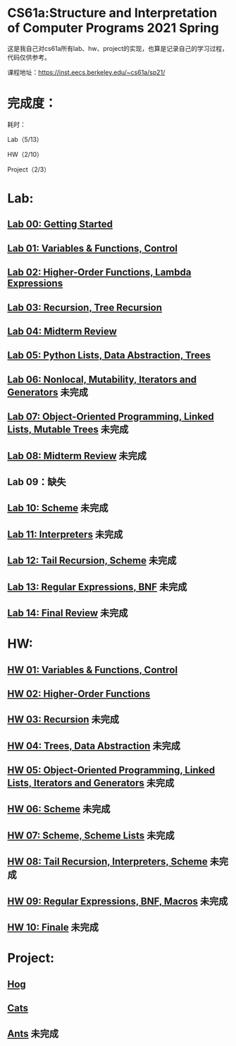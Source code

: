 # CS61a:Structure and Interpretation of Computer Programs	2021 Spring



这是我自己对cs61a所有lab、hw、project的实现，也算是记录自己的学习过程，代码仅供参考。

课程地址：https://inst.eecs.berkeley.edu/~cs61a/sp21/



# 完成度：

耗时：

Lab（5/13）

HW（2/10）

Project（2/3）

# Lab:

## [Lab 00: Getting Started](https://inst.eecs.berkeley.edu/~cs61a/sp21/lab/lab00/)

## [Lab 01: Variables & Functions, Control](https://inst.eecs.berkeley.edu/~cs61a/sp21/lab/lab01/)

## [Lab 02: Higher-Order Functions, Lambda Expressions](https://inst.eecs.berkeley.edu/~cs61a/sp21/lab/lab02/)

## [Lab 03: Recursion, Tree Recursion](https://inst.eecs.berkeley.edu/~cs61a/sp21/lab/lab03/)

## [Lab 04: Midterm Review](https://inst.eecs.berkeley.edu/~cs61a/sp21/lab/lab04/)

## [Lab 05: Python Lists, Data Abstraction, Trees](https://inst.eecs.berkeley.edu/~cs61a/sp21/lab/lab05/)

## [Lab 06: Nonlocal, Mutability, Iterators and Generators](https://inst.eecs.berkeley.edu/~cs61a/sp21/lab/lab06/)	未完成

## [Lab 07: Object-Oriented Programming, Linked Lists, Mutable Trees](https://inst.eecs.berkeley.edu/~cs61a/sp21/lab/lab07/)	未完成

## [ Lab 08: Midterm Review](https://inst.eecs.berkeley.edu/~cs61a/sp21/lab/lab08/)	未完成

## Lab 09：缺失

## [ Lab 10: Scheme](https://inst.eecs.berkeley.edu/~cs61a/sp21/lab/lab10/)	未完成

## [Lab 11: Interpreters](https://inst.eecs.berkeley.edu/~cs61a/sp21/lab/lab11/)	未完成

## [ Lab 12: Tail Recursion, Scheme](https://inst.eecs.berkeley.edu/~cs61a/sp21/lab/lab12/)	未完成

## [Lab 13: Regular Expressions, BNF](https://inst.eecs.berkeley.edu/~cs61a/sp21/lab/lab13/)	未完成

## [Lab 14: Final Review](https://inst.eecs.berkeley.edu/~cs61a/sp21/lab/lab14/)	未完成

# HW:

## [HW 01: Variables & Functions, Control](https://inst.eecs.berkeley.edu/~cs61a/sp21/hw/hw01/)

## [HW 02: Higher-Order Functions](https://inst.eecs.berkeley.edu/~cs61a/sp21/hw/hw02/) 

## [HW 03: Recursion](https://inst.eecs.berkeley.edu/~cs61a/sp21/hw/hw03/)	未完成

## [HW 04: Trees, Data Abstraction](https://inst.eecs.berkeley.edu/~cs61a/sp21/hw/hw04/) 	未完成

## [HW 05: Object-Oriented Programming, Linked Lists, Iterators and Generators](https://inst.eecs.berkeley.edu/~cs61a/sp21/hw/hw05/)	未完成

## [HW 06: Scheme](https://inst.eecs.berkeley.edu/~cs61a/sp21/hw/hw06/)	未完成

## [HW 07: Scheme, Scheme Lists](https://inst.eecs.berkeley.edu/~cs61a/sp21/hw/hw07/)	未完成

## [HW 08: Tail Recursion, Interpreters, Scheme](https://inst.eecs.berkeley.edu/~cs61a/sp21/hw/hw08/)	未完成

## [HW 09: Regular Expressions, BNF, Macros](https://inst.eecs.berkeley.edu/~cs61a/sp21/hw/hw09/)	未完成

## [ HW 10: Finale](https://inst.eecs.berkeley.edu/~cs61a/sp21/hw/hw10/)	未完成

# Project:

## [Hog](https://inst.eecs.berkeley.edu/~cs61a/sp21/proj/hog/)	

## [ Cats](https://inst.eecs.berkeley.edu/~cs61a/sp21/proj/cats/)

## [Ants](https://inst.eecs.berkeley.edu/~cs61a/sp21/proj/ants/)	未完成




